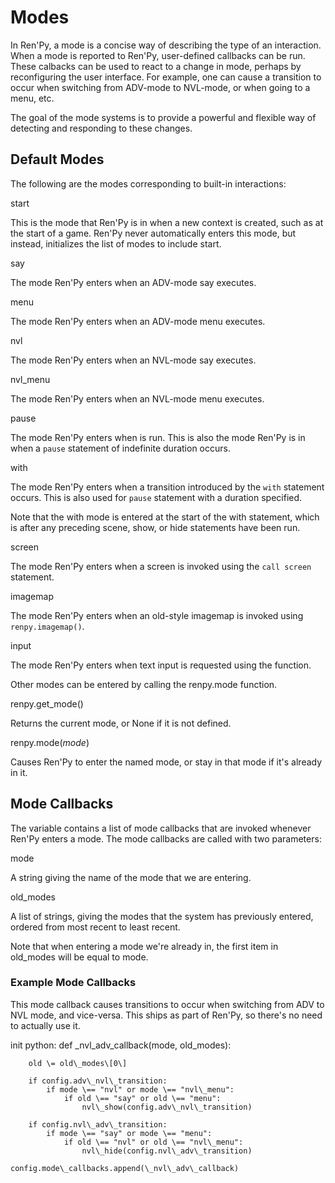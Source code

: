 # Modes 

In Ren'Py, a mode is a concise way of describing the type of an interaction. When a mode is reported to Ren'Py, user-defined callbacks can be run. These calbacks can be used to react to a change in mode, perhaps by reconfiguring the user interface. For example, one can cause a transition to occur when switching from ADV-mode to NVL-mode, or when going to a menu, etc.

The goal of the mode systems is to provide a powerful and flexible way of detecting and responding to these changes.

## Default Modes 

The following are the modes corresponding to built-in interactions:

start

This is the mode that Ren'Py is in when a new context is created, such as at the start of a game. Ren'Py never automatically enters this mode, but instead, initializes the list of modes to include start.

say

The mode Ren'Py enters when an ADV-mode say executes.

menu

The mode Ren'Py enters when an ADV-mode menu executes.

nvl

The mode Ren'Py enters when an NVL-mode say executes.

nvl\_menu

The mode Ren'Py enters when an NVL-mode menu executes.

pause

The mode Ren'Py enters when  is run. This is also the mode Ren'Py is in when a `pause` statement of indefinite duration occurs.

with

The mode Ren'Py enters when a transition introduced by the `with` statement occurs. This is also used for `pause` statement with a duration specified.

Note that the with mode is entered at the start of the with statement, which is after any preceding scene, show, or hide statements have been run.

screen

The mode Ren'Py enters when a screen is invoked using the `call screen` statement.

imagemap

The mode Ren'Py enters when an old-style imagemap is invoked using `renpy.imagemap()`.

input

The mode Ren'Py enters when text input is requested using the  function.

Other modes can be entered by calling the renpy.mode function.

renpy.get\_mode() 

Returns the current mode, or None if it is not defined.

renpy.mode(_mode_) 

Causes Ren'Py to enter the named mode, or stay in that mode if it's already in it.

## Mode Callbacks 

The  variable contains a list of mode callbacks that are invoked whenever Ren'Py enters a mode. The mode callbacks are called with two parameters:

mode

A string giving the name of the mode that we are entering.

old\_modes

A list of strings, giving the modes that the system has previously entered, ordered from most recent to least recent.

Note that when entering a mode we're already in, the first item in old\_modes will be equal to mode.

### Example Mode Callbacks 

This mode callback causes transitions to occur when switching from ADV to NVL mode, and vice-versa. This ships as part of Ren'Py, so there's no need to actually use it.

init python:
    def \_nvl\_adv\_callback(mode, old\_modes):

        old \= old\_modes\[0\]

        if config.adv\_nvl\_transition:
            if mode \== "nvl" or mode \== "nvl\_menu":
                if old \== "say" or old \== "menu":
                    nvl\_show(config.adv\_nvl\_transition)

        if config.nvl\_adv\_transition:
            if mode \== "say" or mode \== "menu":
                if old \== "nvl" or old \== "nvl\_menu":
                    nvl\_hide(config.nvl\_adv\_transition)

    config.mode\_callbacks.append(\_nvl\_adv\_callback)
